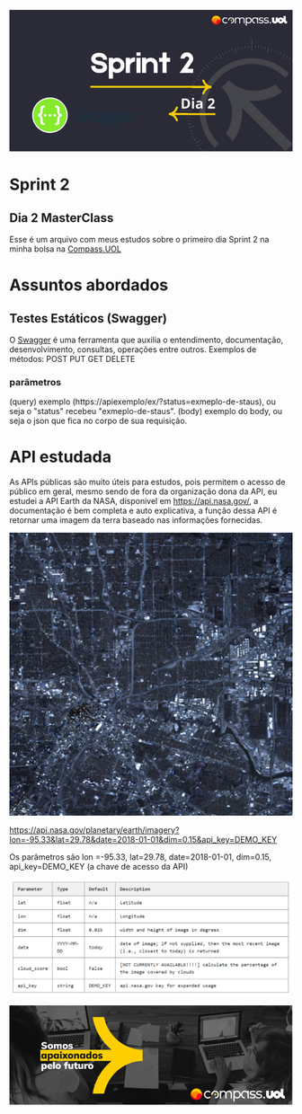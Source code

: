 ![Sprint 2, dia 2](img/readMeImg/S2d2Banner.png)


# Sprint 2
## Dia 2 MasterClass

Esse é um arquivo com meus estudos sobre o primeiro dia Sprint 2 na minha bolsa na [Compass.UOL](https://compass.uol/en/about-us/)


# Assuntos abordados

## Testes Estáticos (Swagger)
O [Swagger](https://swagger.io/) é uma ferramenta que auxilia o entendimento, documentação, desenvolvimento, consultas, operações entre outros.
Exemplos de métodos:
POST
PUT
GET
DELETE


### parâmetros
(query) exemplo (https://apiexemplo/ex/?status=exmeplo-de-staus), ou seja o "status" recebeu "exmeplo-de-staus".
(body) exemplo do body, ou seja o json que fica no corpo de sua requisição.


# API estudada
As APIs públicas são muito úteis para estudos, pois permitem o acesso de público em geral, mesmo sendo de fora da organização dona da API, eu estudei a API Earth da NASA, disponivel em https://api.nasa.gov/, a documentação é bem completa e auto explicativa, a função dessa API é retornar uma imagem da terra baseado nas informações fornecidas.

![Exemplo de Resposta da API](img/apinasaimg.png)

https://api.nasa.gov/planetary/earth/imagery?lon=-95.33&lat=29.78&date=2018-01-01&dim=0.15&api_key=DEMO_KEY

Os parâmetros são lon =-95.33, lat=29.78, date=2018-01-01, dim=0.15, api_key=DEMO_KEY (a chave de acesso da API)

![Parametros](img/apinasa.png)


![Rodapé](img/readMeImg/rodape.png)